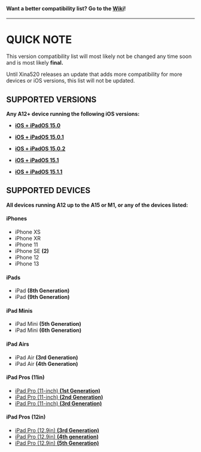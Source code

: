 #### Want a better compatibility list? Go to the [Wiki](https://github.com/NotDarkn/XinaA15/wiki/Compatibility)!
***
# QUICK NOTE
This version compatibility list will most likely not be changed any time soon and is most likely **final.** 

Until Xina520 releases an update that adds more compatibility for more devices or iOS versions, this list will not be updated.

## SUPPORTED VERSIONS
**Any A12+ device running the following iOS versions:**
- [**iOS + iPadOS 15.0**](https://support.apple.com/en-us/HT212788#15) <br>

- [**iOS + iPadOS 15.0.1**](https://support.apple.com/en-us/HT212788#1501) <br>

- [**iOS + iPadOS 15.0.2**](https://support.apple.com/en-us/HT212788#1502) <br>

- [**iOS + iPadOS 15.1**](https://support.apple.com/en-us/HT212788#151) <br>

- [**iOS + iPadOS 15.1.1**](https://support.apple.com/en-us/HT212788#1511) <br>

## SUPPORTED DEVICES
**All devices running A12 up to the A15 or M1, or any of the devices listed:**
#### iPhones
- iPhone XS
- iPhone XR
- iPhone 11
- iPhone SE **(2)**
- iPhone 12
- iPhone 13

#### iPads
- iPad **(8th Generation)**
- iPad **(9th Generation)**

#### iPad Minis
- iPad Mini **(5th Generation)**
- iPad Mini **(6th Generation)**

#### iPad Airs
- iPad Air **(3rd Generation)**
- iPad Air **(4th Generation)**

#### iPad Pros (11in)
- [iPad Pro (11-inch) **(1st Generation)**](https://theapplewiki.com/wiki/IPad_Pro_(11-inch)_(1st_generation))
- [iPad Pro (11-inch) **(2nd Generation)**](https://theapplewiki.com/wiki/IPad_Pro_(11-inch)_(2nd_generation))
- [iPad Pro (11-inch) **(3rd Generation)**](https://theapplewiki.com/wiki/IPad_Pro_(11-inch)_(3rd_generation))

#### iPad Pros (12in)
- [iPad Pro (12.9in) **(3rd Generation)**](https://theapplewiki.com/wiki/IPad_Pro_(12.9-inch)_(3rd_generation))
- [iPad Pro (12.9in) **(4th generation)**](https://theapplewiki.com/wiki/IPad_Pro_(12.9-inch)_(4th_generation))
- [iPad Pro (12.9in) **(5th Generation)**](https://theapplewiki.com/wiki/IPad_Pro_(12.9-inch)_(5th_generation))
